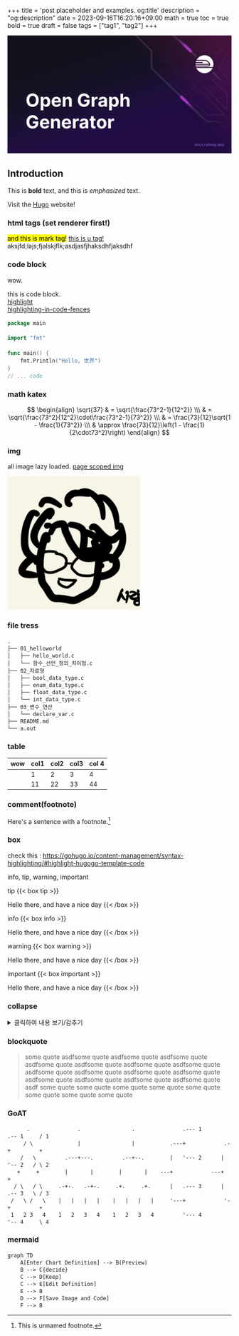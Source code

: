 +++
title = 'post placeholder and examples. og:title'
description = "og:description"
date = 2023-09-16T16:20:16+09:00
math = true
toc = true
bold = true
draft = false
tags = ["tag1", "tag2"]
+++

![thumbnail](./og.svg)

## Introduction

This is **bold** text, and this is _emphasized_ text.

Visit the [Hugo](https://gohugo.io) website!

### html tags (set renderer first!)

<div>
	<mark>and this is mark tag!</mark>
	<u>this is u tag!</u>
</div>
<div>aksjfd;lajs;fjalskjflk;asdjasfjhaksdhfjaksdhf</div>

### code block

wow.

this is code block.  
[highlight](https://gohugo.io/content-management/syntax-highlighting/)  
[highlighting-in-code-fences](https://gohugo.io/content-management/syntax-highlighting/#highlighting-in-code-fences)

```go {linenos=inline,hl_lines=[2, "6-9"],linenostart=19}
package main

import "fmt"

func main() {
	fmt.Println("Hello, 世界")
}
// ... code
```

### math katex

$$
\begin{align}
\sqrt{37} & = \sqrt{\frac{73^2-1}{12^2}} \\\
 & = \sqrt{\frac{73^2}{12^2}\cdot\frac{73^2-1}{73^2}} \\\
 & = \frac{73}{12}\sqrt{1 - \frac{1}{73^2}} \\\
 & \approx \frac{73}{12}\left(1 - \frac{1}{2\cdot73^2}\right)
\end{align}
$$

### img

all image lazy loaded.
[page scoped img](https://gohugo.io/content-management/page-resources/)

![what](./test.png)

### file tress

```
.
├── 01_helloworld
│   ├── hello_world.c
│   └── 함수_선언_정의_차이점.c
├── 02_자료형
│   ├── bool_data_type.c
│   ├── enum_data_type.c
│   ├── float_data_type.c
│   └── int_data_type.c
├── 03_변수_연산
│   └── declare_var.c
├── README.md
└── a.out
```

### table

| wow | col1 | col2 | col3 | col 4 |
| --- | ---- | ---- | ---- | ----- |
|     | 1    | 2    | 3    | 4     |
|     | 11   | 22   | 33   | 44    |

### comment(footnote)

Here's a sentence with a footnote.[^1]

[^1]: This is unnamed footnote.

### box

check this : https://gohugo.io/content-management/syntax-highlighting/#highlight-hugogo-template-code

info, tip, warning, important

tip
{{< box tip >}}

Hello there, and have a nice day
{{< /box >}}

info
{{< box info >}}

Hello there, and have a nice day
{{< /box >}}

warning
{{< box warning >}}

Hello there, and have a nice day
{{< /box >}}

important
{{< box important >}}

Hello there, and have a nice day
{{< /box >}}

### collapse

<details>
  <summary>클릭하여 내용 보기/감추기</summary>
  
  이곳에 숨겨진 내용을 작성하세요.
</details>

### blockquote

<blockquote>
some quote  asdfsome quote  asdfsome quote  asdfsome quote  asdfsome quote  asdfsome quote  asdfsome quote  asdfsome quote  asdfsome quote  asdfsome quote  asdfsome quote  asdfsome quote  asdfsome quote  asdfsome quote  asdfsome quote  asdfsome quote  asdf
some quote  
some quote  
some quote  
some quote  
some quote  
some quote  
some quote  
some quote  
</blockquote>

### GoAT

```goat
      .               .                .               .--- 1          .-- 1     / 1
     / \              |                |           .---+            .-+         +
    /   \         .---+---.         .--+--.        |   '--- 2      |   '-- 2   / \ 2
   +     +        |       |        |       |    ---+            ---+          +
  / \   / \     .-+-.   .-+-.     .+.     .+.      |   .--- 3      |   .-- 3   \ / 3
 /   \ /   \    |   |   |   |    |   |   |   |     '---+            '-+         +
 1   2 3   4    1   2   3   4    1   2   3   4         '--- 4          '-- 4     \ 4

```

### mermaid

```mermaid
graph TD
    A[Enter Chart Definition] --> B(Preview)
    B --> C{decide}
    C --> D[Keep]
    C --> E[Edit Definition]
    E --> B
    D --> F[Save Image and Code]
    F --> B

```
